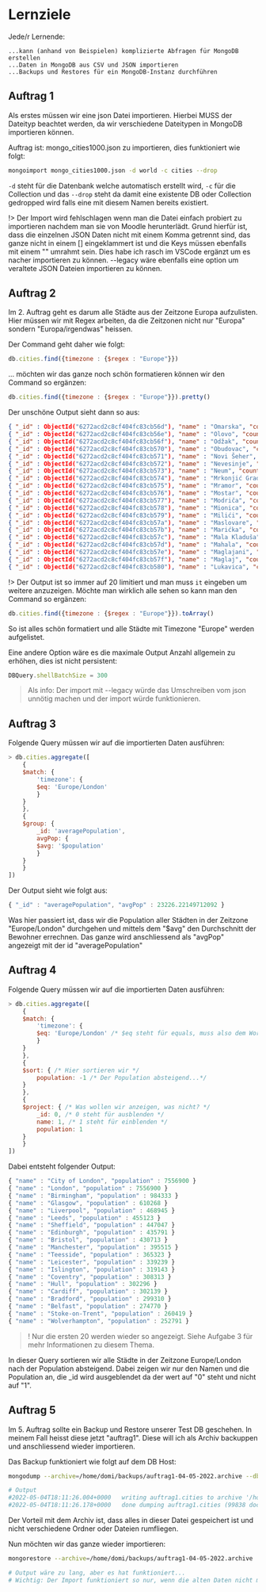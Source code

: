 # Lernziele

Jede/r Lernende:

    ...kann (anhand von Beispielen) komplizierte Abfragen für MongoDB erstellen
    ...Daten in MongoDB aus CSV und JSON importieren
    ...Backups und Restores für ein MongoDB-Instanz durchführen

## Auftrag 1

Als erstes müssen wir eine json Datei importieren. Hierbei MUSS der Dateityp beachtet werden, da wir verschiedene Dateitypen in MongoDB importieren können.

Auftrag ist: mongo_cities1000.json zu importieren, dies funktioniert wie folgt:

```bash
mongoimport mongo_cities1000.json -d world -c cities --drop
```

```-d``` steht für die Datenbank welche automatisch erstellt wird, ```-c``` für die Collection und das ```--drop``` steht da damit eine existente DB oder Collection gedropped wird falls eine mit diesem Namen bereits existiert. 

!> Der Import wird fehlschlagen wenn man die Datei einfach probiert zu importieren nachdem man sie von Moodle herunterlädt. Grund hierfür ist, dass die einzelnen JSON Daten nicht mit einem Komma getrennt sind, das ganze nicht in einem [] eingeklammert ist und die Keys müssen ebenfalls mit einem "" umrahmt sein. Dies habe ich rasch im VSCode ergänzt um es nacher importieren zu können. --legacy wäre ebenfalls eine option um veraltete JSON Dateien importieren zu können. 

## Auftrag 2

Im 2. Auftrag geht es darum alle Städte aus der Zeitzone Europa aufzulisten. Hier müssen wir mit Regex arbeiten, da die Zeitzonen nicht nur "Europa" sondern "Europa/irgendwas" heissen.

Der Command geht daher wie folgt:

```js
db.cities.find({timezone : {$regex : "Europe"}})
```

... möchten wir das ganze noch schön formatieren können wir den Command so ergänzen:

```js
db.cities.find({timezone : {$regex : "Europe"}}).pretty()
```

Der unschöne Output sieht dann so aus:

```json
{ "_id" : ObjectId("6272acd2c8cf404fc83cb56d"), "name" : "Omarska", "country" : "BA", "timezone" : "Europe/Sarajevo", "population" : 6466, "location" : { "longitude" : 44.89, "latitude" : 16.89917 } }
{ "_id" : ObjectId("6272acd2c8cf404fc83cb56e"), "name" : "Olovo", "country" : "BA", "timezone" : "Europe/Sarajevo", "population" : 3305, "location" : { "longitude" : 44.13, "latitude" : 18.58278 } }
{ "_id" : ObjectId("6272acd2c8cf404fc83cb56f"), "name" : "Odžak", "country" : "BA", "timezone" : "Europe/Sarajevo", "population" : 11621, "location" : { "longitude" : 45.01111, "latitude" : 18.32667 } }
{ "_id" : ObjectId("6272acd2c8cf404fc83cb570"), "name" : "Obudovac", "country" : "BA", "timezone" : "Europe/Sarajevo", "population" : 2171, "location" : { "longitude" : 44.965, "latitude" : 18.61222 } }
{ "_id" : ObjectId("6272acd2c8cf404fc83cb571"), "name" : "Novi Šeher", "country" : "BA", "timezone" : "Europe/Sarajevo", "population" : 4416, "location" : { "longitude" : 44.51028, "latitude" : 18.02583 } }
{ "_id" : ObjectId("6272acd2c8cf404fc83cb572"), "name" : "Nevesinje", "country" : "BA", "timezone" : "Europe/Sarajevo", "population" : 7313, "location" : { "longitude" : 43.25861, "latitude" : 18.11333 } }
{ "_id" : ObjectId("6272acd2c8cf404fc83cb573"), "name" : "Neum", "country" : "BA", "timezone" : "Europe/Sarajevo", "population" : 4200, "location" : { "longitude" : 42.92333, "latitude" : 17.61556 } }
{ "_id" : ObjectId("6272acd2c8cf404fc83cb574"), "name" : "Mrkonjić Grad", "country" : "BA", "timezone" : "Europe/Sarajevo", "population" : 14737, "location" : { "longitude" : 44.41583, "latitude" : 17.08611 } }
{ "_id" : ObjectId("6272acd2c8cf404fc83cb575"), "name" : "Mramor", "country" : "BA", "timezone" : "Europe/Sarajevo", "population" : 3918, "location" : { "longitude" : 44.59167, "latitude" : 18.56444 } }
{ "_id" : ObjectId("6272acd2c8cf404fc83cb576"), "name" : "Mostar", "country" : "BA", "timezone" : "Europe/Sarajevo", "population" : 104518, "location" : { "longitude" : 43.34333, "latitude" : 17.80806 } }
{ "_id" : ObjectId("6272acd2c8cf404fc83cb577"), "name" : "Modriča", "country" : "BA", "timezone" : "Europe/Sarajevo", "population" : 5136, "location" : { "longitude" : 44.95444, "latitude" : 18.30361 } }
{ "_id" : ObjectId("6272acd2c8cf404fc83cb578"), "name" : "Mionica", "country" : "BA", "timezone" : "Europe/Sarajevo", "population" : 8701, "location" : { "longitude" : 44.86722, "latitude" : 18.46306 } }
{ "_id" : ObjectId("6272acd2c8cf404fc83cb579"), "name" : "Milići", "country" : "BA", "timezone" : "Europe/Sarajevo", "population" : 8210, "location" : { "longitude" : 44.17111, "latitude" : 19.09028 } }
{ "_id" : ObjectId("6272acd2c8cf404fc83cb57a"), "name" : "Maslovare", "country" : "BA", "timezone" : "Europe/Sarajevo", "population" : 4899, "location" : { "longitude" : 44.56556, "latitude" : 17.53361 } }
{ "_id" : ObjectId("6272acd2c8cf404fc83cb57b"), "name" : "Marićka", "country" : "BA", "timezone" : "Europe/Sarajevo", "population" : 3707, "location" : { "longitude" : 44.86861, "latitude" : 16.84056 } }
{ "_id" : ObjectId("6272acd2c8cf404fc83cb57c"), "name" : "Mala Kladuša", "country" : "BA", "timezone" : "Europe/Sarajevo", "population" : 6033, "location" : { "longitude" : 45.13417, "latitude" : 15.85861 } }
{ "_id" : ObjectId("6272acd2c8cf404fc83cb57d"), "name" : "Mahala", "country" : "BA", "timezone" : "Europe/Sarajevo", "population" : 5062, "location" : { "longitude" : 44.01194, "latitude" : 18.25528 } }
{ "_id" : ObjectId("6272acd2c8cf404fc83cb57e"), "name" : "Maglajani", "country" : "BA", "timezone" : "Europe/Sarajevo", "population" : 4221, "location" : { "longitude" : 44.94861, "latitude" : 17.34944 } }
{ "_id" : ObjectId("6272acd2c8cf404fc83cb57f"), "name" : "Maglaj", "country" : "BA", "timezone" : "Europe/Sarajevo", "population" : 7399, "location" : { "longitude" : 44.54917, "latitude" : 18.09667 } }
{ "_id" : ObjectId("6272acd2c8cf404fc83cb580"), "name" : "Lukavica", "country" : "BA", "timezone" : "Europe/Sarajevo", "population" : 4084, "location" : { "longitude" : 44.76278, "latitude" : 18.16889 } }
```

!> Der Output ist so immer auf 20 limitiert und man muss ```it``` eingeben um weitere anzuzeigen. Möchte man wirklich alle sehen so kann man den Command so ergänzen:

```js
db.cities.find({timezone : {$regex : "Europe"}}).toArray()
```

So ist alles schön formatiert und alle Städte mit Timezone "Europe" werden aufgelistet.

Eine andere Option wäre es die maximale Output Anzahl allgemein zu erhöhen, dies ist nicht persistent:

```js
DBQuery.shellBatchSize = 300
```

> Als info: Der import mit --legacy würde das Umschreiben vom json unnötig machen und der import würde funktionieren.

## Auftrag 3

Folgende Query müssen wir auf die importierten Daten ausführen:

```js
> db.cities.aggregate([
    {
    $match: {
        'timezone': {
        $eq: 'Europe/London'
        }
    }
    },
    {
    $group: {
        _id: 'averagePopulation',
        avgPop: {
        $avg: '$population'
        }
    }
    }
])
```

Der Output sieht wie folgt aus:

```js
{ "_id" : "averagePopulation", "avgPop" : 23226.22149712092 }
```

Was hier passiert ist, dass wir die Population aller Städten in der Zeitzone "Europe/London" durchgehen und mittels dem "$avg" den Durchschnitt der Bewohner errechnen. Das ganze wird anschliessend als "avgPop" angezeigt mit der id "averagePopulation"

## Auftrag 4

Folgende Query müssen wir auf die importierten Daten ausführen:

```js
> db.cities.aggregate([
    {
    $match: {
        'timezone': {
        $eq: 'Europe/London' /* $eq steht für equals, muss also dem Wort entsprechen */
        }
    }
    },
    {
    $sort: { /* Hier sortieren wir */
        population: -1 /* Der Population absteigend...*/
    }
    },
    {
    $project: { /* Was wollen wir anzeigen, was nicht? */
        _id: 0, /* 0 steht für ausblenden */
        name: 1, /* 1 steht für einblenden */
        population: 1
    }
    }
])
```

Dabei entsteht folgender Output: 

```js
{ "name" : "City of London", "population" : 7556900 }
{ "name" : "London", "population" : 7556900 }
{ "name" : "Birmingham", "population" : 984333 }
{ "name" : "Glasgow", "population" : 610268 }
{ "name" : "Liverpool", "population" : 468945 }
{ "name" : "Leeds", "population" : 455123 }
{ "name" : "Sheffield", "population" : 447047 }
{ "name" : "Edinburgh", "population" : 435791 }
{ "name" : "Bristol", "population" : 430713 }
{ "name" : "Manchester", "population" : 395515 }
{ "name" : "Teesside", "population" : 365323 }
{ "name" : "Leicester", "population" : 339239 }
{ "name" : "Islington", "population" : 319143 }
{ "name" : "Coventry", "population" : 308313 }
{ "name" : "Hull", "population" : 302296 }
{ "name" : "Cardiff", "population" : 302139 }
{ "name" : "Bradford", "population" : 299310 }
{ "name" : "Belfast", "population" : 274770 }
{ "name" : "Stoke-on-Trent", "population" : 260419 }
{ "name" : "Wolverhampton", "population" : 252791 }
```

>! Nur die ersten 20 werden wieder so angezeigt. Siehe Aufgabe 3 für mehr Informationen zu diesem Thema.

In dieser Query sortieren wir alle Städte in der Zeitzone Europe/London nach der Population absteigend. Dabei zeigen wir nur den Namen und die Population an, die _id wird ausgeblendet da der wert auf "0" steht und nicht auf "1".

## Auftrag 5

Im 5. Auftrag sollte ein Backup und Restore unserer Test DB geschehen. In meinem Fall heisst diese jetzt "auftrag1". Diese will ich als Archiv backuppen und anschliessend wieder importieren.

Das Backup funktioniert wie folgt auf dem DB Host:

```bash
mongodump --archive=/home/domi/backups/auftrag1-04-05-2022.archive --db=auftrag1

# Output
#2022-05-04T18:11:26.004+0000	writing auftrag1.cities to archive '/home/domi/backups/auftrag1-04-05-2022.archive'
#2022-05-04T18:11:26.178+0000	done dumping auftrag1.cities (99838 documents)
```

Der Vorteil mit dem Archiv ist, dass alles in dieser Datei gespeichert ist und nicht verschiedene Ordner oder Dateien rumfliegen.

Nun möchten wir das ganze wieder importieren:

```bash
mongorestore --archive=/home/domi/backups/auftrag1-04-05-2022.archive

# Output wäre zu lang, aber es hat funktioniert...
# Wichtig: Der Import funktioniert so nur, wenn die alten Daten nicht mehr gleich vorhanden sind :)
```